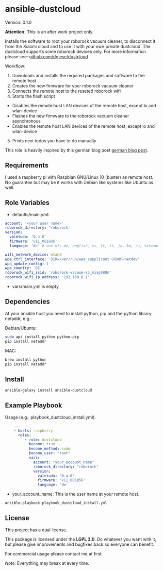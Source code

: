 ansible-dustcloud
=================

Version: 0.1.0

**Attention:** This is an after work project only. 

Installs the software to root your roborock vacuum cleaner, to disconnect 
it from the Xiaomi cloud and to use it with your own private dustcloud. 
The dustcloud supports some roborock devices only. For more information 
please see: [github.com/dgiese/dustcloud](https://github.com/dgiese/dustcloud)

Workflow:
1. Downloads and installs the required packages and software to the remote host
2. Creates the new firmware for your roborock vacuum cleaner
3. Connects the remote host to the reseted roborock wifi
4. Starts the flash script
  - Disables the remote host LAN devices of the remote host, except lo and wlan-device
  - Flashes the new firmware to the roborock vacuum cleaner asynchronous
  - Enables the remote host LAN devices of the remote host, except lo and wlan-device
5. Prints next todos you have to do manually

This role is heavily inspired by this german blog post [german blog post](https://maker-tutorials.com/xiaomi-roborock-saugroboter-raspberry-pi-hack-root/).

Requirements
------------

I used a raspberry pi with Raspbian GNU/Linux 10 (buster) as remote host. 
No guarantee but may be it works with Debian like systems like Ubuntu as well.

Role Variables
--------------

- defaults/main.yml: 

```yml
account: '<your user name>'
roborock_directory: 'roborock'
version:
  valetudo: '0.4.0'
  firmware: 'v11_001886'
  language: 'de' # one of: de, english, es, fr, it, ja, ko, ru, taiwanese, transformer

wifi_network_device: wlan0
wpa_ctrl_interface: 'DIR=/var/run/wpa_supplicant GROUP=netdev'
wpa_update_config: 1
wpa_country: 'DE'
roborock_wifi_ssid: 'roborock-vacuum-s5_miap9806'
roborock_wifi_ip_address: '192.168.8.1'
```

- vars/main.yml is empty

Dependencies
------------

At your ansible host you need to install python, pip and the python library netaddr, e.g.:

Debian/Ubuntu:

```bash
sudo apt install python python-pip
pip install netaddr
```

MAC:

```bash
brew install python
pip install netaddr
```

Install
-------

```bash
ansible-galaxy install ansible-dustcloud
```

Example Playbook
----------------

Usage (e.g.: playbook_dustcloud_install.yml):

```yml
    ---
    - hosts: raspberry
      roles:
         - role: dustcloud
           become: true
           become_method: sudo
           become_user: "root"
           vars:
             account: "your_account_name"
             roborock_directory: "roborock"
             version:
               valetudo: '0.4.0'
               firmware: 'v11_001856'
               language: 'de'
```

- your_account_name: This is the user name at your remote host.

```bash
ansible-playbook playbook_dustcloud_install.yml
```

License
-------

This project has a dual license.

This package is licensed under
the **LGPL 3.0**. Do whatever you want with it, 
but please give improvements and bugfixes back so everyone can benefit.

For commercial usage please contact me at first.

*Note:* Everything may break at every time.
